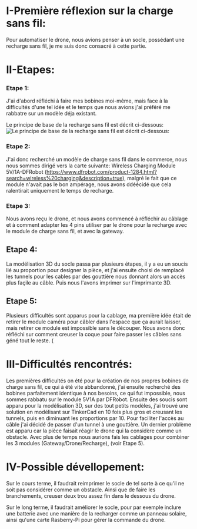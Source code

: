 # I-Première réflexion sur la charge sans fil:

Pour automatiser le  drone, nous avions penser à un socle, possédant une recharge sans fil, je me suis donc consacré à cette partie.

# II-Etapes:
 
 ###  Etape 1:
 J'ai d'abord réfléchi à faire mes bobines moi-même, mais face à la difficultés d'une tel idée et le temps que nous avions j'ai préféré me rabbatre sur un modèle déja existant.

Le principe de base de la recharge sans fil est décrit ci-dessous:
![Le principe de base de la recharge sans fil est décrit ci-dessous:](https://cdn57.androidauthority.net/wp-content/uploads/2013/04/magnetic-fields.png)

 ### Etape 2:
 J'ai donc recherché un modèle de charge sans fil dans le commerce, nous nous sommes dirigé vers la carte suivante: 
Wireless Charging Module 5V/1A-DFRobot (https://www.dfrobot.com/product-1284.html?search=wireless%20charging&description=true), malgré le fait que ce module n'avait pas le bon ampérage, nous avons ddéécidé que cela ralentirait uniquement le temps de recharge.

 ### Etape  3:
 Nous avons reçu le drone, et nous avons commencé à réfléchir au câblage et à comment adapter les 4 pins utiliser par le drone pour la recharge avec le module de charge sans fil, et avec la gateway.
 
 ## Etape 4:
 La modélisation 3D du socle passa par plusieurs étapes, il y a eu un soucis lié au proportion pour designer la pièce, et j'ai ensuite choisi de  remplacé les tunnels pour les cables par des gouttière nous donnant alors un accès plus façile au câble. Puis nous l'avons imprimer sur l'imprimante 3D.
 
 ## Etape 5:
 Plusieurs difficultés sont apparus pour la cablage, ma première idée était de retirer le module caméra pour câbler dans l'espace que ça aurait laisser, mais retirer ce module est impossible sans le découper. Nous avons donc réfléchi sur comment creuser la coque pour faire passer les câbles sans géné tout le reste. (


# III-Difficultés rencontrés:

Les premières difficultés on été pour la création de nos propres bobines de charge sans fil, ce qui à été vite abbandonné, j'ai ensuite recherché des bobines parfaitement identique à nos besoins, ce qui fut impossible, nous sommes rabbatu sur le module 5V1A par DFRobot.
Ensuite des soucis sont apparu pour la modélisation 3D, sur des tout petits modèles, j'ai trouvé une solution en modélisant sur TinkerCad en 10 fois plus gros et creusant les tunnels, puis en diminuant les proportions par 10.
Pour faciliter l'accès  au câble j'ai décidé de passer d'un tunnel à une gouttière.
Un dernier problème est apparu car la pièce faisait réagir le drone qui la considère comme un obstacle.
Avec plus de temps nous aurions fais les cablages pour combiner les 3 modules (Gateway/Drone/Recharge), (voir Etape 5).

# IV-Possible dévellopement:

Sur le cours terme, il faudrait reimprimer le socle de tel sorte à ce qu'il ne soit pas considérer comme un obstacle.
Ainsi que de faire les branchements, creuser deux trou assez fin dans le dessous du drone.

Sur le long terme, il faudrait améliorer le socle, pour par exemple inclure une batterie avec une manière de la recharger comme un panneau solaire, ainsi qu'une carte Rasberry-Pi pour gérer la commande du drone.
